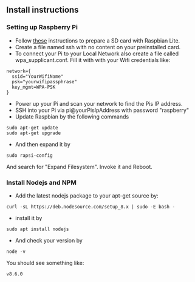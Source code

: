 ## Install instructions

### Setting up Raspberry Pi

* Follow [these](https://www.raspberrypi.org/documentation/installation/installing-images/README.md) instructions to prepare a SD card with Raspbian Lite.
* Create a file named ssh with no content on your preinstalled card. 
* To connect your Pi to your Local Network also create a file called wpa_supplicant.conf.
Fill it with with your Wifi credentials like:
```
network={
  ssid="YourWifiName"
  psk="yourwifipassphrase"
  key_mgmt=WPA-PSK
}
```
* Power up your Pi and scan your network to find the Pis IP address.
* SSH into your Pi via pi@yourPisIpAddress with password "raspberry"
* Update Raspbian by the following commands
```
sudo apt-get update
sudo apt-get upgrade
```
* And then expand it by
```
sudo rapsi-config
```
And search for "Expand Filesystem". Invoke it and Reboot.

### Install Nodejs and NPM

* Add the latest nodejs package to your apt-get source by:
```
curl -sL https://deb.nodesource.com/setup_8.x | sudo -E bash -
```

* install it by

```
sudo apt install nodejs
```
* And check your version by 
```
node -v
```
You should see something like: 
```
v8.6.0  
```